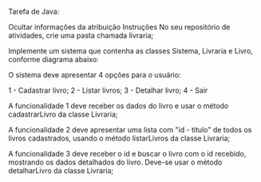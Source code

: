 Tarefa de Java:

Ocultar informações da atribuição
Instruções
No seu repositório de atividades, crie uma pasta chamada livraria;

Implemente um sistema que contenha as classes Sistema, Livraria e Livro, conforme diagrama abaixo:



O sistema deve apresentar 4 opções para o usuário:

1 - Cadastrar livro;
2 - Listar livros;
3 - Detalhar livro;
4 - Sair

A funcionalidade 1 deve receber os dados do livro e usar o método cadastrarLivro da classe Livraria;

A funcionalidade 2 deve apresentar uma lista com "id - título" de todos os livros cadastrados, usando o método listarLivros da classe Livraria;

A funcionalidade 3 deve receber o id e buscar o livro com o id recebido, mostrando os dados detalhados do livro. Deve-se usar o método detalharLivro da classe Livraria;